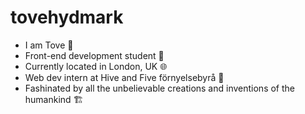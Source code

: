 # tovehydmark
- I am Tove 👷
- Front-end development student 📝
- Currently located in London, UK 🌐
- Web dev intern at Hive and Five förnyelsebyrå 🤩
- Fashinated by all the unbelievable creations and inventions of the humankind 🏗️


